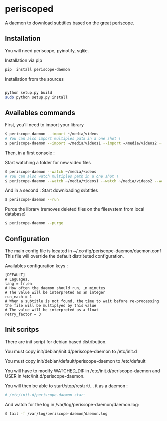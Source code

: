 periscoped
==========

A daemon to download subtitles based on the great [periscope](https://github.com/patrickdessalle/periscope).


Installation
-------------
You will need periscope,  pyinotify, sqlite.

Installation via pip
```sh
pip  install periscope-daemon
```


Installation from the sources
```sh

python setup.py build
sudo python setup.py install
```

Availables commands
-------------------
First, you'll need to import your library
```sh
$ periscope-daemon --import ~/media/videos
# You can also import multiples path in a one shot !
$ periscope-daemon --import ~/media/videos1 --import ~/media/videos2 --import ~/media/videosN

```

Then, in a first console :

Start watching a folder for new video files
```sh
$ periscope-daemon --watch ~/media/videos
# You can also watch multiples path in a one shot !
$ periscope-daemon --watch ~/media/videos1 --watch ~/media/videos2 --watch ~/media/videosN
```

And in a second :
Start downloading subtitles
```sh
$ periscope-daemon --run
```

Purge the library (removes deleted files on the filesystem from local database)
```sh
$ periscope-daemon --purge
```

Configuration
-------------

The main config file is located in ~/.config/periscope-daemon/daemon.conf
This file will override the default distributed configuration.

Availables configuration keys :
```
[DEFAULT]
# Laguages.
lang = fr,en
# How often the daemon should run, in minutes
# The value will be interpreted as an integer
run_each = 1
# When a subtitle is not found, the time to wait before re-processing the file will be multiplyed by this value
# The value will be interpreted as a float
retry_factor = 3
```


Init scritps
-------------
There are init script for debian based distribution.

You must copy init/debian/init.d/periscope-daemon to /etc/init.d

You must copy init/debian/default/periscope-daemon to /etc/default

You will have to modify WATCHED_DIR in /etc/init.d/periscope-daemon and USER in /etc/init.d/periscope-daemon.


You will then be able to start/stop/restart/... it as a daemon :

```sh
# /etc/init.d/periscope-daemon start
```

And watch for the log in /var/log/periscope-daemon/daemon.log:
```sh
$ tail -f /var/log/periscope-daemon/daemon.log
```

